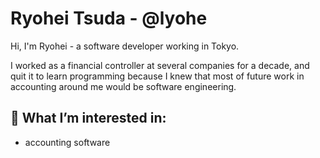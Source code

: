 # Ryohei Tsuda - @lyohe

Hi, I'm Ryohei - a software developer working in Tokyo.

I worked as a financial controller at several companies for a decade, and quit it to learn programming because I knew that most of future work in accounting around me would be software engineering.

## 🔭 What I’m interested in:

- accounting software
